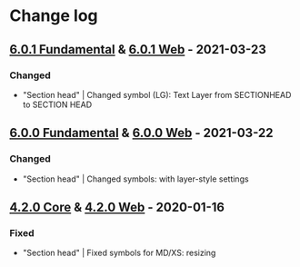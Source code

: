 # Change log

## [6.0.1 Fundamental](https://github.com/cake-hub/lidl-sketch/tree/v6.0.1) & [6.0.1 Web](https://github.com/cake-hub/lidl-web-sketch/tree/v6.0.1) - 2021-03-23

### Changed

* "Section head" | Changed symbol (LG): Text Layer from SECTIONHEAD to SECTION HEAD

## [6.0.0 Fundamental](https://github.com/cake-hub/lidl-sketch/tree/v6.0.0) & [6.0.0 Web](https://github.com/cake-hub/lidl-web-sketch/tree/v6.0.0) - 2021-03-22

### Changed

* "Section head" | Changed symbols: with layer-style settings


## [4.2.0 Core](https://www.secrz.de/bitbucket/projects/UXCAKE/repos/lidl-cake-ui-core/browse?at=refs%2Ftags%2Fv4.2.0) & [4.2.0 Web](https://www.secrz.de/bitbucket/projects/UXCAKE/repos/lidl-cake-ui-web/browse?at=refs%2Ftags%2Fv4.2.0) - 2020-01-16

### Fixed

* "Section head" | Fixed symbols for MD/XS: resizing
